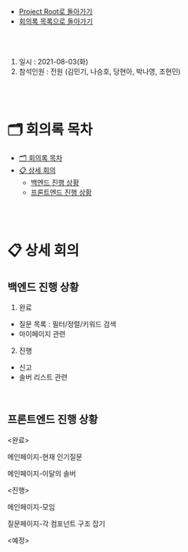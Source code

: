 - [Project Root로 돌아가기](../../README.md)
- [회의록 목록으로 돌아가기](../회의록.md)

<br><br>

1. 일시 : 2021-08-03(화)
2. 참석인원 : 전원 (김민기, 나승호, 당현아, 박나영, 조현민) 

<br><br>

# 🗂 회의록 목차

- [🗂 회의록 목차](#-회의록-목차)
- [📋 상세 회의](#-상세-회의)
  - [백엔드 진행 상황](#백엔드-진행-상황)
  - [프론트엔드 진행 상황](#프론트엔드-진행-상황)

<br><br>

# 📋 상세 회의

## 백엔드 진행 상황

1. 완료
  - 질문 목록 : 필터/정렬/키워드 검색
  - 마이페이지 관련
2. 진행
  - 신고
  - 솔버 리스트 관련


<br/>

## 프론트엔드 진행 상황

<완료> 

메인페이지-현재 인기질문

메인페이지-이달의 솔버

<진행> 

메인페이지-모임

질문페이지-각 컴포넌트 구조 잡기

<예정> 

